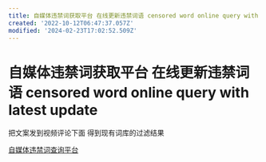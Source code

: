 ```yaml
---
title: 自媒体违禁词获取平台 在线更新违禁词语 censored word online query with latest update
created: '2022-10-12T06:47:37.057Z'
modified: '2024-02-23T17:02:52.509Z'
---
```


# 自媒体违禁词获取平台 在线更新违禁词语 censored word online query with latest update

把文案发到视频评论下面 得到现有词库的过滤结果

[自媒体违禁词查询平台](https://zhuanlan.zhihu.com/p/518650680)
